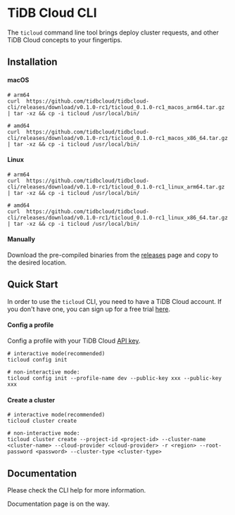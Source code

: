# TiDB Cloud CLI

The `ticloud` command line tool brings deploy cluster requests, and other TiDB Cloud concepts to your fingertips.

## Installation

#### macOS

```
# arm64
curl  https://github.com/tidbcloud/tidbcloud-cli/releases/download/v0.1.0-rc1/ticloud_0.1.0-rc1_macos_arm64.tar.gz | tar -xz && cp -i ticloud /usr/local/bin/

# amd64
curl  https://github.com/tidbcloud/tidbcloud-cli/releases/download/v0.1.0-rc1/ticloud_0.1.0-rc1_macos_x86_64.tar.gz | tar -xz && cp -i ticloud /usr/local/bin/
```

#### Linux

```
# arm64
curl  https://github.com/tidbcloud/tidbcloud-cli/releases/download/v0.1.0-rc1/ticloud_0.1.0-rc1_linux_arm64.tar.gz | tar -xz && cp -i ticloud /usr/local/bin/

# amd64
curl  https://github.com/tidbcloud/tidbcloud-cli/releases/download/v0.1.0-rc1/ticloud_0.1.0-rc1_linux_x86_64.tar.gz | tar -xz && cp -i ticloud /usr/local/bin/
```

#### Manually

Download the pre-compiled binaries from the [releases](https://github.com/tidbcloud/tidbcloud-cli/releases/latest) page and copy to the desired location.

## Quick Start

In order to use the `ticloud` CLI, you need to have a TiDB Cloud account. If you don't have one, you can sign up for a free trial [here](https://tidbcloud.com/).

#### Config a profile

Config a profile with your TiDB Cloud [API key](https://docs.pingcap.com/tidbcloud/api/v1beta#section/Authentication/API-Key-Management).

```
# interactive mode(recommended)
ticloud config init

# non-interactive mode:
ticloud config init --profile-name dev --public-key xxx --public-key xxx
```

#### Create a cluster

```
# interactive mode(recommended)
ticloud cluster create

# non-interactive mode:
ticloud cluster create --project-id <project-id> --cluster-name <cluster-name> --cloud-provider <cloud-provider> -r <region> --root-password <password> --cluster-type <cluster-type>
```

## Documentation

Please check the CLI help for more information.

Documentation page is on the way.
